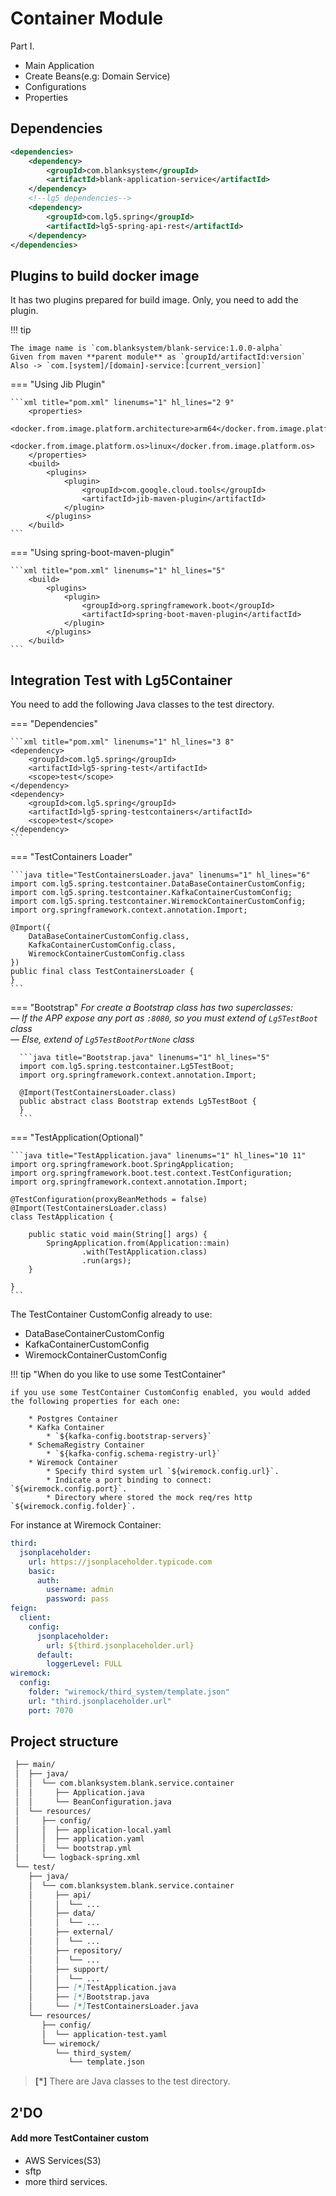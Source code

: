 # Container Module
Part I.

- Main Application
- Create Beans(e.g: Domain Service)
- Configurations
- Properties

## Dependencies
```xml title="pom.xml" linenums="1" hl_lines="4 9"
<dependencies>
    <dependency>
        <groupId>com.blanksystem</groupId>
        <artifactId>blank-application-service</artifactId>
    </dependency>
    <!--lg5 dependencies-->
    <dependency>
        <groupId>com.lg5.spring</groupId>
        <artifactId>lg5-spring-api-rest</artifactId>
    </dependency>
</dependencies>
```

## Plugins to build docker image 

It has two plugins prepared for build image. Only, you need to add the plugin.

!!! tip 

    The image name is `com.blanksystem/blank-service:1.0.0-alpha`   
    Given from maven **parent module** as `groupId/artifactId:version`  
    Also -> `com.[system]/[domain]-service:[current_version]`

=== "Using Jib Plugin"

    ```xml title="pom.xml" linenums="1" hl_lines="2 9"
        <properties>
            <docker.from.image.platform.architecture>arm64</docker.from.image.platform.architecture>
            <docker.from.image.platform.os>linux</docker.from.image.platform.os>
        </properties>
        <build>
            <plugins>
                <plugin>
                    <groupId>com.google.cloud.tools</groupId>
                    <artifactId>jib-maven-plugin</artifactId>
                </plugin>
            </plugins>
        </build>
    ```

=== "Using spring-boot-maven-plugin"

    ```xml title="pom.xml" linenums="1" hl_lines="5"
        <build>
            <plugins>
                <plugin>
                    <groupId>org.springframework.boot</groupId>
                    <artifactId>spring-boot-maven-plugin</artifactId>
                </plugin>
            </plugins>
        </build>
    ```

## Integration Test with Lg5Container

You need to add the following Java classes to the test directory.

=== "Dependencies"

    ```xml title="pom.xml" linenums="1" hl_lines="3 8"
    <dependency>
        <groupId>com.lg5.spring</groupId>
        <artifactId>lg5-spring-test</artifactId>
        <scope>test</scope>
    </dependency>
    <dependency>
        <groupId>com.lg5.spring</groupId>
        <artifactId>lg5-spring-testcontainers</artifactId>
        <scope>test</scope>
    </dependency>
    ```

=== "TestContainers Loader"

    ```java title="TestContainersLoader.java" linenums="1" hl_lines="6"
    import com.lg5.spring.testcontainer.DataBaseContainerCustomConfig;
    import com.lg5.spring.testcontainer.KafkaContainerCustomConfig;
    import com.lg5.spring.testcontainer.WiremockContainerCustomConfig;
    import org.springframework.context.annotation.Import;
    
    @Import({
        DataBaseContainerCustomConfig.class,
        KafkaContainerCustomConfig.class,
        WiremockContainerCustomConfig.class
    })
    public final class TestContainersLoader {
    }
    ```

=== "Bootstrap"
    _For create a Bootstrap class has two superclasses:     
    — If the APP expose any port as `:8080`, so you must extend of `Lg5TestBoot` class            
    — Else, extend of `Lg5TestBootPortNone` class_

      ```java title="Bootstrap.java" linenums="1" hl_lines="5"
      import com.lg5.spring.testcontainer.Lg5TestBoot;
      import org.springframework.context.annotation.Import;
    
      @Import(TestContainersLoader.class)
      public abstract class Bootstrap extends Lg5TestBoot {
      }
      ```

=== "TestApplication(Optional)"

    ```java title="TestApplication.java" linenums="1" hl_lines="10 11"
    import org.springframework.boot.SpringApplication;
    import org.springframework.boot.test.context.TestConfiguration;
    import org.springframework.context.annotation.Import;
    
    @TestConfiguration(proxyBeanMethods = false)
    @Import(TestContainersLoader.class)
    class TestApplication {

        public static void main(String[] args) {
            SpringApplication.from(Application::main)
                    .with(TestApplication.class)
                    .run(args);
        }

    }
    ```
The TestContainer CustomConfig already to use:  

* DataBaseContainerCustomConfig
* KafkaContainerCustomConfig
* WiremockContainerCustomConfig

!!! tip "When do you like to use some TestContainer"

    if you use some TestContainer CustomConfig enabled, you would added the following properties for each one: 

        * Postgres Container            
        * Kafka Container       
            * `${kafka-config.bootstrap-servers}`       
        * SchemaRegistry Container      
            * `${kafka-config.schema-registry-url}`     
        * Wiremock Container        
            * Specify third system url `${wiremock.config.url}`.        
            * Indicate a port binding to connect: `${wiremock.config.port}`.       
            * Directory where stored the mock req/res http `${wiremock.config.folder}`.     
For instance at Wiremock Container:
```yaml title="application.yaml" hl_lines="1 2 3 12 18"
third:
  jsonplaceholder:
    url: https://jsonplaceholder.typicode.com
    basic:
      auth:
        username: admin
        password: pass
feign:
  client:
    config:
      jsonplaceholder:
        url: ${third.jsonplaceholder.url}
      default:
        loggerLevel: FULL
wiremock:
  config:
    folder: "wiremock/third_system/template.json"
    url: "third.jsonplaceholder.url"
    port: 7070
```
## Project structure
```markdown linenums="1" hl_lines="25 26 27 31 32 33"
 ├── main/
 │  ├── java/
 │  │  └── com.blanksystem.blank.service.container
 │  │     ├── Application.java
 │  │     └── BeanConfiguration.java
 │  └── resources/
 │     ├── config/
 │     │  ├── application-local.yaml
 │     │  ├── application.yaml
 │     │  └── bootstrap.yml
 │     └── logback-spring.xml
 └── test/
    ├── java/
    │  └── com.blanksystem.blank.service.container
    │     ├── api/
    │     │  └── ...
    │     ├── data/
    │     │  └── ...
    │     ├── external/
    │     │  └── ...
    │     ├── repository/
    │     │  └── ...
    │     ├── support/
    │     │  └── ...
    │     ├── [*]TestApplication.java
    │     ├── [*]Bootstrap.java
    │     └── [*]TestContainersLoader.java
    └── resources/
       ├── config/
       │  └── application-test.yaml
       └── wiremock/
          └── third_system/
             └── template.json
``` 

> **[*]** There are Java classes to the test directory.

## 2'DO

#### Add more TestContainer custom
  * AWS Services(S3)
  * sftp
  * more third services.